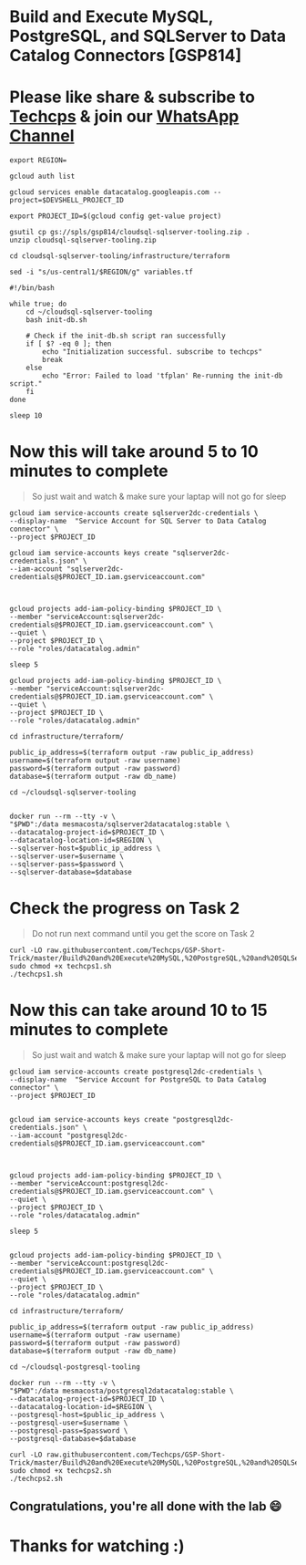 
# Build and Execute MySQL, PostgreSQL, and SQLServer to Data Catalog Connectors [GSP814]

# Please like share & subscribe to [Techcps](https://www.youtube.com/@techcps) & join our [WhatsApp Channel](https://whatsapp.com/channel/0029Va9nne147XeIFkXYv71A)

```
export REGION=
```

```
gcloud auth list

gcloud services enable datacatalog.googleapis.com --project=$DEVSHELL_PROJECT_ID

export PROJECT_ID=$(gcloud config get-value project)

gsutil cp gs://spls/gsp814/cloudsql-sqlserver-tooling.zip .
unzip cloudsql-sqlserver-tooling.zip

cd cloudsql-sqlserver-tooling/infrastructure/terraform

sed -i "s/us-central1/$REGION/g" variables.tf

#!/bin/bash

while true; do
    cd ~/cloudsql-sqlserver-tooling
    bash init-db.sh

    # Check if the init-db.sh script ran successfully
    if [ $? -eq 0 ]; then
        echo "Initialization successful. subscribe to techcps"
        break
    else
        echo "Error: Failed to load 'tfplan' Re-running the init-db script."
    fi
done

sleep 10
```
# Now this will take around 5 to 10 minutes to complete
> So just wait and watch & make sure your laptap will not go for sleep

```
gcloud iam service-accounts create sqlserver2dc-credentials \
--display-name  "Service Account for SQL Server to Data Catalog connector" \
--project $PROJECT_ID

gcloud iam service-accounts keys create "sqlserver2dc-credentials.json" \
--iam-account "sqlserver2dc-credentials@$PROJECT_ID.iam.gserviceaccount.com"



gcloud projects add-iam-policy-binding $PROJECT_ID \
--member "serviceAccount:sqlserver2dc-credentials@$PROJECT_ID.iam.gserviceaccount.com" \
--quiet \
--project $PROJECT_ID \
--role "roles/datacatalog.admin"

sleep 5

gcloud projects add-iam-policy-binding $PROJECT_ID \
--member "serviceAccount:sqlserver2dc-credentials@$PROJECT_ID.iam.gserviceaccount.com" \
--quiet \
--project $PROJECT_ID \
--role "roles/datacatalog.admin"
```

```
cd infrastructure/terraform/

public_ip_address=$(terraform output -raw public_ip_address)
username=$(terraform output -raw username)
password=$(terraform output -raw password)
database=$(terraform output -raw db_name)

cd ~/cloudsql-sqlserver-tooling


docker run --rm --tty -v \
"$PWD":/data mesmacosta/sqlserver2datacatalog:stable \
--datacatalog-project-id=$PROJECT_ID \
--datacatalog-location-id=$REGION \
--sqlserver-host=$public_ip_address \
--sqlserver-user=$username \
--sqlserver-pass=$password \
--sqlserver-database=$database
```

# Check the progress on Task 2 
> Do not run next command until you get the score on Task 2

```
curl -LO raw.githubusercontent.com/Techcps/GSP-Short-Trick/master/Build%20and%20Execute%20MySQL,%20PostgreSQL,%20and%20SQLServer%20to%20Data%20Catalog%20Connectors/techcps1.sh
sudo chmod +x techcps1.sh
./techcps1.sh
```
# Now this can take around 10 to 15 minutes to complete
> So just wait and watch & make sure your laptap will not go for sleep

```
gcloud iam service-accounts create postgresql2dc-credentials \
--display-name  "Service Account for PostgreSQL to Data Catalog connector" \
--project $PROJECT_ID


gcloud iam service-accounts keys create "postgresql2dc-credentials.json" \
--iam-account "postgresql2dc-credentials@$PROJECT_ID.iam.gserviceaccount.com"


 
gcloud projects add-iam-policy-binding $PROJECT_ID \
--member "serviceAccount:postgresql2dc-credentials@$PROJECT_ID.iam.gserviceaccount.com" \
--quiet \
--project $PROJECT_ID \
--role "roles/datacatalog.admin"

sleep 5


gcloud projects add-iam-policy-binding $PROJECT_ID \
--member "serviceAccount:postgresql2dc-credentials@$PROJECT_ID.iam.gserviceaccount.com" \
--quiet \
--project $PROJECT_ID \
--role "roles/datacatalog.admin"
```

```
cd infrastructure/terraform/

public_ip_address=$(terraform output -raw public_ip_address)
username=$(terraform output -raw username)
password=$(terraform output -raw password)
database=$(terraform output -raw db_name)

cd ~/cloudsql-postgresql-tooling

docker run --rm --tty -v \
"$PWD":/data mesmacosta/postgresql2datacatalog:stable \
--datacatalog-project-id=$PROJECT_ID \
--datacatalog-location-id=$REGION \
--postgresql-host=$public_ip_address \
--postgresql-user=$username \
--postgresql-pass=$password \
--postgresql-database=$database
```

```
curl -LO raw.githubusercontent.com/Techcps/GSP-Short-Trick/master/Build%20and%20Execute%20MySQL,%20PostgreSQL,%20and%20SQLServer%20to%20Data%20Catalog%20Connectors/techcps2.sh
sudo chmod +x techcps2.sh
./techcps2.sh
```
## Congratulations, you're all done with the lab 😄

# Thanks for watching :)
